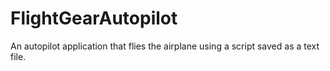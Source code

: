 # FlightGearAutopilot
An autopilot application that flies the airplane using a script saved as a text file.

